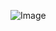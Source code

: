 
![Image](https://raw.githubusercontent.com/lxwAsm/myprojects/master/C/ubuntu%20alarm/Screenshot%20from%202019-02-08%2019-47-33.png)
